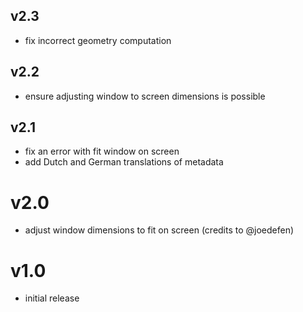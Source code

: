 ## v2.3

- fix incorrect geometry computation

## v2.2

- ensure adjusting window to screen dimensions is possible

## v2.1

- fix an error with fit window on screen
- add Dutch and German translations of metadata

# v2.0

- adjust window dimensions to fit on screen (credits to @joedefen)

# v1.0

- initial release

